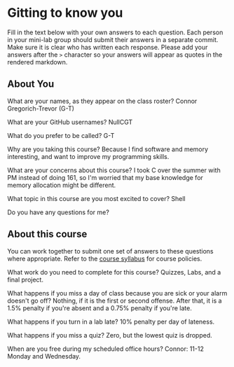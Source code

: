 # Gitting to know you
Fill in the text below with your own answers to each question. Each person in your mini-lab group should submit their answers in a separate commit. Make sure it is clear who has written each response. Please add your answers after the `>` character so your answers will appear as quotes in the rendered markdown.

## About You
What are your names, as they appear on the class roster?
Connor Gregorich-Trevor (G-T)

What are your GitHub usernames?
NullCGT

What do you prefer to be called?
G-T

Why are you taking this course?
Because I find software and memory interesting, and want to improve my programming skills.

What are your concerns about this course?
I took C over the summer with PM instead of doing 161, so I'm worried that my base knowledge for memory allocation might be different.

What topic in this course are you most excited to cover?
Shell

Do you have any questions for me?


## About this course
You can work together to submit one set of answers to these questions where appropriate. Refer to the [course syllabus](http://www.cs.grinnell.edu/~curtsinger/teaching/2017S/CSC213/syllabus/) for course policies.

What work do you need to complete for this course?
Quizzes, Labs, and a final project.

What happens if you miss a day of class because you are sick or your alarm doesn't go off?
Nothing, if it is the first or second offense. After that, it is a 1.5% penalty if you're absent and a 0.75% penalty if you're late.

What happens if you turn in a lab late?
10% penalty per day of lateness.

What happens if you miss a quiz?
Zero, but the lowest quiz is dropped.

When are you free during my scheduled office hours?
Connor: 11-12 Monday and Wednesday.
